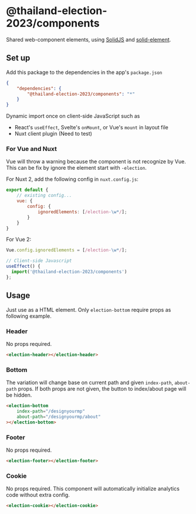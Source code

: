 # @thailand-election-2023/components

Shared web-component elements, using [SolidJS](https://www.solidjs.com/) and [solid-element](https://github.com/solidjs/solid/tree/main/packages/solid-element).

## Set up

Add this package to the dependencies in the app's `package.json`

```json
{
	"dependencies": {
		"@thailand-election-2023/components": "*"
	}
}
```

Dynamic import once on client-side JavaScript such as

- React's `useEffect`, Svelte's `onMount`, or Vue's `mount` in layout file
- Nuxt client plugin (Need to test)

### For Vue and Nuxt

Vue will throw a warning because the component is not recognize by Vue. This can be fix by ignore the element start with `-election`.

For Nuxt 2, add the following config in `nuxt.config.js`:

```js
export default {
	// existing config...
	vue: {
		config: {
			ignoredElements: [/election-\w*/];
		}
	}
}
```

For Vue 2:

```js
Vue.config.ignoredElements = [/election-\w*/];
```

```js
// Client-side Javascript
useEffect() {
  import('@thailand-election-2023/components')
};
```

## Usage

Just use as a HTML element. Only `election-bottom` require props as following example.

### Header

No props required.

```html
<election-header></election-header>
```

### Bottom

The variation will change base on current path and given `index-path`, `about-path` props. If both props are not given, the button to index/about page will be hidden.

```html
<election-bottom
	index-path="/designyourmp"
	about-path="/designyourmp/about"
></election-bottom>
```

### Footer

No props required.

```html
<election-footer></election-footer>
```

### Cookie

No props required. This component will automatically initialize analytics code without extra config.

```html
<election-cookie></election-cookie>
```
